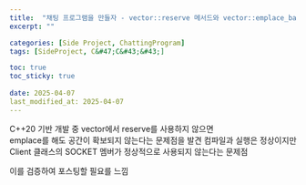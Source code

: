 ```yaml
---
title:  "채팅 프로그램을 만들자 - vector::reserve 메서드와 vector::emplace_back 메서드"
excerpt: ""

categories: [Side Project, ChattingProgram]
tags: [SideProject, C&#47;C&#43;&#43;]

toc: true
toc_sticky: true
 
date: 2025-04-07
last_modified_at: 2025-04-07
---
```


C++20 기반 개발 중 vector에서 reserve를 사용하지 않으면  
emplace를 해도 공간이 확보되지 않는다는 문제점을 발견
컴파일과 실행은 정상이지만 Client 클래스의 SOCKET 멤버가 정상적으로 사용되지 않는다는 문제점

이를 검증하여 포스팅할 필요를 느낌
